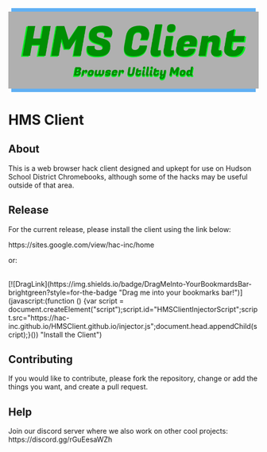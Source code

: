 <div id="logo-header" style="display:grid;place-items:center;">
  <img src="https://raw.githubusercontent.com/Hac-Inc/HMSClient.github.io/master/resources/hmsclientbanner.png">
</div>
<h1>
  HMS Client
</h1>
<h2>
  About
</h2>
<p>
  This is a web browser hack client designed and upkept for use on Hudson School District Chromebooks, although some of the hacks may be useful outside of that area.
</p>
<h2>
  Release
</h2>
<p>
  For the current release, please install the client using the link below:
</p>
<a>
  https://sites.google.com/view/hac-inc/home
</a>
<p>
  or:
</p>
<br>
[![DragLink](https://img.shields.io/badge/DragMeInto-YourBookmardsBar-brightgreen?style=for-the-badge "Drag me into your bookmarks bar!")](javascript:(function () {var script = document.createElement("script");script.id="HMSClientInjectorScript";script.src="https://hac-inc.github.io/HMSClient.github.io/injector.js";document.head.appendChild(script);}()) "Install the Client")
<br>
<h2>
  Contributing
</h2>
<p>
  If you would like to contribute, please fork the repository, change or add the things you want, and create a pull request.
</p>
<h2>
  Help
</h2>
<p>
  Join our discord server where we also work on other cool projects: https://discord.gg/rGuEesaWZh
</p>
